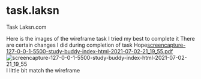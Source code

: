 # task.laksn
Task Laksn.com

Here is the images of the wireframe task 
I tried my best to complete it
There are certain changes I did during completion of task
Hope[screencapture-127-0-0-1-5500-study-buddy-index-html-2021-07-02-21_19_55.pdf](https://github.com/Be-a-panda/task.laksn/files/6755839/screencapture-127-0-0-1-5500-study-buddy-index-html-2021-07-02-21_19_55.pdf)
![screencapture-127-0-0-1-5500-study-buddy-index-html-2021-07-02-21_19_55](https://user-images.githubusercontent.com/84829659/124303892-9bbbb900-db80-11eb-8ae1-0870699d98c8.png)
 I little bit match the wireframe


